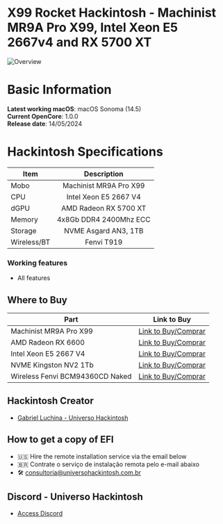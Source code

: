 # X99 Rocket Hackintosh - Machinist MR9A Pro X99, Intel Xeon E5 2667v4 and RX 5700 XT

![Overview](https://github.com/luchina-gabriel/EFI-X99-MACHINIST-MR9A-XEON-E5-2667-V4-RX-5700-XT-PUBLIC/assets/23700365/00e3e410-f7f8-4b98-9592-3622cec75347)

# Basic Information

**Latest working macOS**: macOS Sonoma (14.5)
<br>
**Current OpenCore**: 1.0.0
<br>
**Release date**: 14/05/2024

# Hackintosh Specifications
|Item|Description|
|-|:-------:|
|Mobo|Machinist MR9A Pro X99|
|CPU|Intel Xeon E5 2667 V4|
|dGPU|AMD Radeon RX 5700 XT|
|Memory|4x8Gb DDR4 2400Mhz ECC|
|Storage|NVME Asgard AN3, 1TB|
|Wireless/BT|Fenvi T919|

### Working features
- All features

## Where to Buy

|Part|Link to Buy|
|-|:-------:|
|Machinist MR9A Pro X99|[Link to Buy/Comprar](https://s.click.aliexpress.com/e/_DDpvSc3)|
|AMD Radeon RX 6600|[Link to Buy/Comprar](https://www.terabyteshop.com.br/produto/21405/placa-de-video-gigabyte-amd-radeon-rx-6600-eagle-8g-8gb-gddr6-fsr-ray-tracing?p=880853)|
|Intel Xeon E5 2667 V4|[Link to Buy/Comprar](https://s.click.aliexpress.com/e/_DeQtvLH)|
|NVME Kingston NV2 1Tb|[Link to Buy/Comprar](https://www.terabyteshop.com.br/produto/23000/ssd-kingston-nv2-1tb-m2-nvme-2280-leitura-3500mbs-e-gravacao-2100mbs-snv2s1000g?p=880853)|
|Wireless Fenvi BCM94360CD Naked|[Link to Buy/Comprar](https://s.click.aliexpress.com/e/_DF5qGsx)|

## Hackintosh Creator
- [Gabriel Luchina - Universo Hackintosh](https://luchina.com.br)

## How to get a copy of EFI
- 🇺🇸 Hire the remote installation service via the email below
- 🇧🇷 Contrate o serviço de instalação remota pelo e-mail abaixo
- 🛠️ [consultoria@universohackintosh.com.br](mailto:consultoria@universohackintosh.com.br)

## Discord - Universo Hackintosh
- [Access Discord](https://discord.universohackintosh.com.br)
